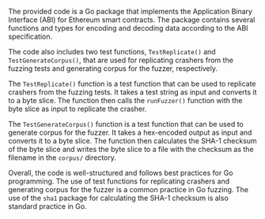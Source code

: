 The provided code is a Go package that implements the Application Binary Interface (ABI) for Ethereum smart contracts. The package contains several functions and types for encoding and decoding data according to the ABI specification.

The code also includes two test functions, `TestReplicate()` and `TestGenerateCorpus()`, that are used for replicating crashers from the fuzzing tests and generating corpus for the fuzzer, respectively.

The `TestReplicate()` function is a test function that can be used to replicate crashers from the fuzzing tests. It takes a test string as input and converts it to a byte slice. The function then calls the `runFuzzer()` function with the byte slice as input to replicate the crasher.

The `TestGenerateCorpus()` function is a test function that can be used to generate corpus for the fuzzer. It takes a hex-encoded output as input and converts it to a byte slice. The function then calculates the SHA-1 checksum of the byte slice and writes the byte slice to a file with the checksum as the filename in the `corpus/` directory.

Overall, the code is well-structured and follows best practices for Go programming. The use of test functions for replicating crashers and generating corpus for the fuzzer is a common practice in Go fuzzing. The use of the `sha1` package for calculating the SHA-1 checksum is also standard practice in Go.